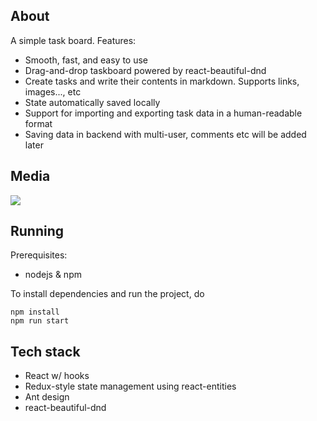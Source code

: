 ## About
A simple task board. Features:
* Smooth, fast, and easy to use
* Drag-and-drop taskboard powered by react-beautiful-dnd
* Create tasks and write their contents in markdown. Supports links, images..., etc
* State automatically saved locally
* Support for importing and exporting task data in a human-readable format
* Saving data in backend with multi-user, comments etc will be added later

## Media
![](https://i.imgur.com/b42Mhe7.gif)

## Running
Prerequisites: 
* nodejs & npm

To install dependencies and run the project, do

`npm install`   
`npm run start`


## Tech stack
- React w/ hooks  
- Redux-style state management using react-entities  
- Ant design  
- react-beautiful-dnd